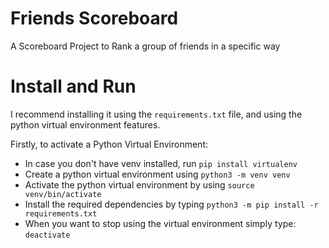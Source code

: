 # Friends Scoreboard
A Scoreboard Project to Rank a group of friends in a specific way 

# Install and Run
I recommend installing it using the `requirements.txt` file, and using the python virtual environment features. 

Firstly, to activate a Python Virtual Environment:
 - In case you don't have venv installed, run `pip install virtualenv`
 - Create a python virtual environment using `python3 -m venv venv`
 - Activate the python virtual environment by using `source venv/bin/activate`
 - Install the required dependencies by typing `python3 -m pip install -r requirements.txt`
 - When you want to stop using the virtual environment simply type: `deactivate`
